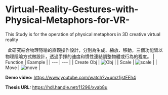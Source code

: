 # Virtual-Reality-Gestures-with-Physical-Metaphors-for-VR-
This Study is for the operation of physical metaphors in 3D creative virtual reality
 
&nbsp;&nbsp;此研究結合物理隱喻的直觀操作設計，分別為生成、縮放、移動，三個功能皆以物理隱喻方式做設計，透過手揮的速度和慣性連結調整物體或行為的程度。
| Function | Example |
| --- | --- |
| Create Obj | ![Obj](https://i.imgur.com/77cdAkA.jpg) |
| Scale | ![scale](https://i.imgur.com/qBPq15B.jpg) |
| Move | ![move](https://i.imgur.com/UmMLSpD.jpg) |  
  
  
  
**Demo video:** https://www.youtube.com/watch?v=umz1jstFFh4    
  
**Thesis URL:** https://hdl.handle.net/11296/xvab8u  
